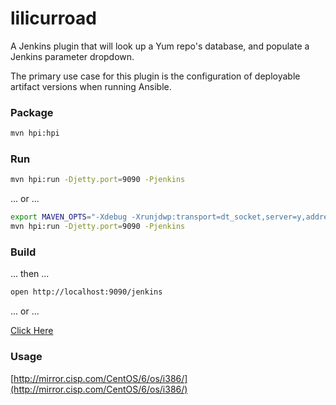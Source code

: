 # lilicurroad

A Jenkins plugin that will look up a Yum repo's database, and populate a Jenkins parameter dropdown. 

The primary use case for this plugin is the configuration of deployable artifact versions when running Ansible.


### Package 

```bash
mvn hpi:hpi
```


### Run

```bash
mvn hpi:run -Djetty.port=9090 -Pjenkins
```

... or ...

```bash
export MAVEN_OPTS="-Xdebug -Xrunjdwp:transport=dt_socket,server=y,address=5005,suspend=n" 
mvn hpi:run -Djetty.port=9090 -Pjenkins
```


### Build


... then ...

```bash
open http://localhost:9090/jenkins
```


... or ...

[Click Here](http://localhost:9090/jenkins)


### Usage

[http://mirror.cisp.com/CentOS/6/os/i386/](http://mirror.cisp.com/CentOS/6/os/i386/)